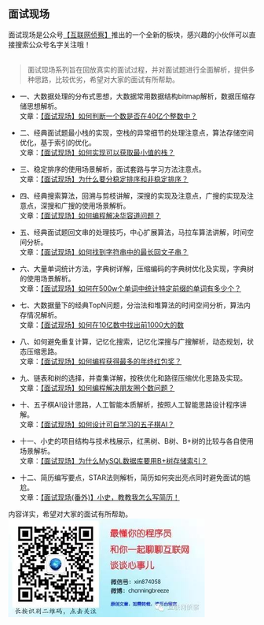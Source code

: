 ## 面试现场

面试现场是公众号[【互联网侦察】](https://github.com/mmzsblog/blog-mmzsit/tree/master/src/image/互联网侦察.jpg)推出的一个全新的板块，感兴趣的小伙伴可以直接搜索公众号名字关注哦！
<br><br>
>面试现场系列旨在回放真实的面试过程，并对面试题进行全面解析，提供多种思路，比较优劣，希望对大家的面试有所帮助。

- 一、大数据处理的分布式思想，大数据常用数据结构bitmap解析，数据压缩存储思想解析。<br>
文章：[【面试现场】如何判断一个数是否在40亿个整数中？](https://mp.weixin.qq.com/s?__biz=MzU4NzYwNDAwMg==&mid=2247485192&idx=2&sn=74ad4a477b6391f6f1fdd9498a580bd3&chksm=fde8ce45ca9f47533bdcfa3a93b30344501d0dccd6ead6b35a16f4cac2a0297c50ad7d98f79a&scene=0#rd)

- 二、经典面试题最小栈的实现，空栈的异常细节的处理注意点，算法存储空间优化，基于索引的优化。<br>
文章：[【面试现场】如何实现可以获取最小值的栈？](https://mp.weixin.qq.com/s?__biz=MzU4NzYwNDAwMg==&mid=2247485220&idx=2&sn=46a748af6eef5d1afea0fcc0b47dc108&chksm=fde8ce69ca9f477f267718d73f054f5b117cc8dbbfbdaf20a7cdf09d4c121a130dc4224999e3&scene=0#rd)

- 三、稳定排序的使用场景解析，面试套路与学习方法注意点。<br>
文章：[【面试现场】为什么要分稳定排序和非稳定排序？](https://mp.weixin.qq.com/s?__biz=MzU4NzYwNDAwMg==&mid=2247485253&idx=3&sn=6a736f34b5d487f2247f2eead9f252ca&chksm=fde8ce08ca9f471e90d1dcd06745d50259e1c8e33bdff922ef887c01abcd9554148987195c68&scene=0#rd)

- 四、经典搜索算法，回溯与剪枝讲解，深搜的实现及注意点，广搜的实现及注意点，深搜和广搜的使用场景解析。<br>
文章：[【面试现场】如何编程解决华容道问题？]()

- 五、经典面试题回文串的处理技巧，中心扩展算法，马拉车算法讲解，时间空间分析。<br>
文章：[【面试现场】如何找到字符串中的最长回文子串？]()

- 六、大量单词统计方法，字典树详解，压缩编码的字典树优化及实现，字典树的使用场景解析。<br>
文章：[【面试现场】如何在500w个单词中统计特定前缀的单词有多少个？]()

- 七、大数据量下的经典TopN问题，分治法和堆算法的时间空间分析，算法内存情况解析。<br>
文章：[【面试现场】如何在10亿数中找出前1000大的数]()

- 八、如何避免重复计算，记忆化搜索，记忆化深搜与广搜解析，动态规划，状态压缩思路。<br>
文章：[【面试现场】如何编程获得最多的年终红包奖？]()

- 九、链表和树的选择，并查集详解，按秩优化和路径压缩优化思路及实现。<br>
文章：[【面试现场】如何编程解决朋友圈个数问题？]()

- 十、五子棋AI设计思路，人工智能本质解析，按照人工智能思路设计程序讲解。<br>
文章：[【面试现场】如何设计可自学习的五子棋AI？]()

- 十一、小史的项目结构与技术栈展示，红黑树、B树、B+树的比较与各自使用场景解析。<br>
文章：[【面试现场】为什么MySQL数据库要用B+树存储索引？]()

- 十二、简历编写要点，STAR法则解析，简历如何突出亮点同时避免面试的尴尬。<br>
文章：[【面试现场(番外)】小史，教教我怎么写简历！]()

内容详实，希望对大家的面试有所帮助。<br>
![image](https://github.com/mmzsblog/blog-mmzsit/blob/master/src/image/%E4%BA%92%E8%81%94%E7%BD%91%E4%BE%A6%E5%AF%9F.jpg)



